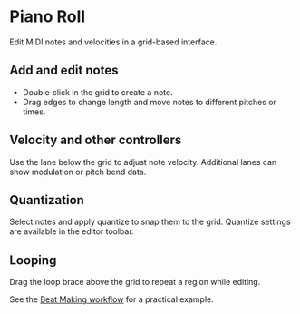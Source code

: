 # Piano Roll

Edit MIDI notes and velocities in a grid-based interface.

## Add and edit notes

- Double‑click in the grid to create a note.
- Drag edges to change length and move notes to different pitches or times.

## Velocity and other controllers

Use the lane below the grid to adjust note velocity. Additional lanes can show modulation or pitch bend data.

## Quantization

Select notes and apply quantize to snap them to the grid. Quantize settings are available in the editor toolbar.

## Looping

Drag the loop brace above the grid to repeat a region while editing.

See the [Beat Making workflow](../workflows/beat.md) for a practical example.
